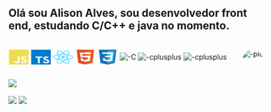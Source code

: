 ## Olá sou Alison Alves, sou desenvolvedor front end, estudando C/C++ e java no momento.

<div style="display: inline_block"><br>
  <img align="center" alt="-Js" height="30" width="40" src="https://raw.githubusercontent.com/devicons/devicon/master/icons/javascript/javascript-plain.svg">
  <img align="center" alt="-Ts" height="30" width="40" src="https://raw.githubusercontent.com/devicons/devicon/master/icons/typescript/typescript-plain.svg">
  <img align="center" alt="-React" height="30" width="40" src="https://raw.githubusercontent.com/devicons/devicon/master/icons/react/react-original.svg">
  <img align="center" alt="-HTML" height="30" width="40" src="https://raw.githubusercontent.com/devicons/devicon/master/icons/html5/html5-original.svg">
  <img align="center" alt="-CSS" height="30" width="40" src="https://raw.githubusercontent.com/devicons/devicon/master/icons/css3/css3-original.svg">
  <img align="center" alt="-C" height="30" width="40" src="https://cdn.jsdelivr.net/gh/devicons/devicon/icons/c/c-original.svg">
  <img align="center" alt="-cplusplus" height="30" width="40" src="https://cdn.jsdelivr.net/gh/devicons/devicon/icons/cplusplus/cplusplus-original.svg">
  <img align="center" alt="-cplusplus" height="30" width="40" src="https://cdn.jsdelivr.net/gh/devicons/devicon/icons/java/java-original.svg">
  <img align="right" src="https://scontent.cdninstagram.com/v/t51.39111-15/327064751_614975767135669_1602155196485448433_n.jpg?_nc_cat=100&ccb=1-7&_nc_sid=5a057b&_nc_ohc=sw6IJ06VmrcAX9nUTSR&_nc_oc=AQljVPYPVYB5p0nqYWJhznhfhdUDkso3sCqBgynS7_FUbNgc_BCesbwmRjEwBk9rWwrqJe2kS7P3pMoxuwH_wZSh&_nc_ad=z-m&_nc_cid=0&_nc_ht=scontent.cdninstagram.com&oh=02_AVDVwtl5bx20L-ckjfgitJnzbvVu_apjFdpPPiKFFY7B1w&oe=63D6323E" alt="-pic" height="150" style="border-radius:50px;" 
</div>
  
  ##
 
<div width"90%"> 
    <a href="https://www.instagram.com/alisonribeiro_alves/" target="_blank"><img src="https://img.shields.io/badge/-Instagram-%23E4405F?style=for-the-badge&logo=instagram&logoColor=white" target="_blank"></a>
 
  <a href = "mailto:alisondev075@gmail.com"><img src="https://img.shields.io/badge/-Gmail-%23333?style=for-the-badge&logo=gmail&logoColor=white" target="_blank"></a>
  <a href="https://www.linkedin.com/in/alison5253/" target="_blank"><img src="https://img.shields.io/badge/-LinkedIn-%230077B5?style=for-the-badge&logo=linkedin&logoColor=white" target="_blank"></a> 
  
</div>
